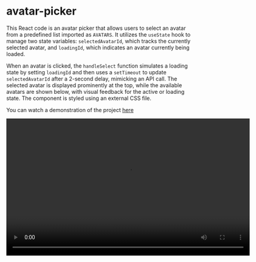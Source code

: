 # avatar-picker

This React code is an avatar picker that allows users to select an avatar from a predefined list imported as `AVATARS`. It utilizes the `useState` hook to manage two state variables: `selectedAvatarId`, which tracks the currently selected avatar, and `loadingId`, which indicates an avatar currently being loaded.

When an avatar is clicked, the `handleSelect` function simulates a loading state by setting `loadingId` and then uses a `setTimeout` to update `selectedAvatarId` after a 2-second delay, mimicking an API call. The selected avatar is displayed prominently at the top, while the available avatars are shown below, with visual feedback for the active or loading state. The component is styled using an external CSS file.

You can watch a demonstration of the project [here](src/avatar-picker-popover.mov)

<video width="640" height="360" controls>
  <source src="src/avatar-picker-popover.mov" type="video/quicktime">
  Your browser does not support the video tag.
</video>

